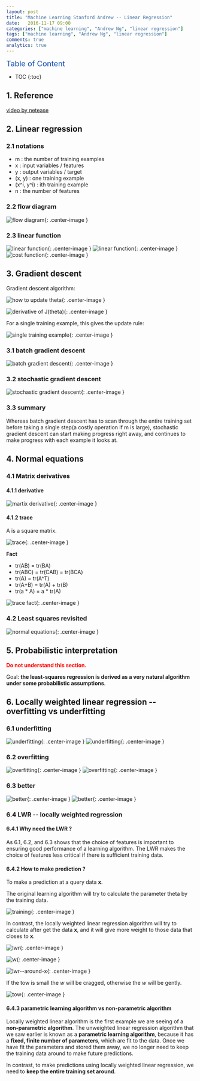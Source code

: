 ```yaml
---
layout: post
title: "Machine Learning Stanford Andrew -- Linear Regression"
date:   2016-11-17 09:00
categories: ["machine learning", "Andrew Ng", "linear regression"]
tags: ["machine learning", "Andrew Ng", "linear regression"]
comments: true
analytics: true
---
```


<span/>

<span style="color: #0645ad; font-size:20px">Table of Content<span/>

  * TOC
  {:toc}

## 1. Reference

[video by netease](http://open.163.com/movie/2008/1/B/O/M6SGF6VB4_M6SGHJ9BO.html)

## 2. Linear regression

### 2.1 notations

* m : the number of training examples
* x : input variables / features
* y : output variables / target
* (x, y) : one training example
* (x^i, y^i) : ith training example
 * n : the number of features

### 2.2 flow diagram

![flow diagram](/images/2016111701.png){: .center-image }

### 2.3 linear function

![linear function](/images/2016111702.png){: .center-image }
![linear function](/images/2016111703.png){: .center-image }
![cost function](/images/2016111704.png){: .center-image }

## 3. Gradient descent

Gradient descent algorithm:

![how to update theta](/images/2016111705.png){: .center-image }

![derivative of J(theta)](/images/2016112201.png){: .center-image }

For a single training example, this gives the update rule:

![single training example](/images/2016112202.png){: .center-image }

### 3.1 batch gradient descent

![batch gradient descent](/images/2016112203.png){: .center-image }

### 3.2 stochastic gradient descent

![stochastic gradient descent](/images/2016112204.png){: .center-image }

### 3.3 summary

Whereas batch gradient descent has to scan through the entire training set
before taking a single step(a costly operation if m is large), stochastic
gradient descent can start making progress right away, and continues to make
progress with each example it looks at.

## 4. Normal equations

### 4.1 Matrix derivatives

#### 4.1.1 derivative

![martix derivative](/images/2016112205.png){: .center-image }

#### 4.1.2 trace

A is a square matrix.

![trace](/images/2016112206.png){: .center-image }

**Fact**

* tr(AB) = tr(BA)
* tr(ABC) = tr(CAB) = tr(BCA)
* tr(A) = tr(A^T)
* tr(A+B) = tr(A) + tr(B)
* tr(a * A) = a * tr(A)

![trace fact](/images/2016112207.png){: .center-image }

### 4.2 Least squares revisited 

![normal equations](/images/2016112208.png){: .center-image }

## 5. Probabilistic interpretation

<strong style="color:red">Do not understand this section.</strong>

Goal: **the least-squares regression is derived as a very natural algorithm
under some probabilistic assumptions**.

## 6. Locally weighted linear regression -- overfitting vs underfitting

### 6.1 underfitting

![underfitting](/images/2016112601.png){: .center-image }
![underfitting](/images/2016112602.png){: .center-image }

### 6.2 overfitting

![overfitting](/images/2016112605.png){: .center-image }
![overfitting](/images/2016112606.png){: .center-image }

### 6.3 better

![better](/images/2016112603.png){: .center-image }
![better](/images/2016112604.png){: .center-image }

### 6.4 LWR -- locally weighted regression

#### 6.4.1 Why need the LWR ?

As 6.1, 6.2, and 6.3 shows that the choice of features is important to ensuring
good performance of a learning algorithm. The LWR makes the choice of features
less critical if there is sufficient training data.

#### 6.4.2 How to make prediction ?

To make a prediction at a query data **x**.

The original learning algorithm will try to calculate the parameter theta by the
training data.

![training](/images/2016112607.png){: .center-image }

In contrast, the locally weighted linear regression algorithm will try to
calculate after get the data **x**, and it will give more weight to those data
that closes to **x**.

![lwr](/images/2016112608.png){: .center-image }

![w](/images/2016112609.png){: .center-image }

![lwr--around-x](/images/2016112610.jpg){: .center-image }

If the tow is small the *w* will be cragged, otherwise the *w* will be gently.

![tow](/images/2016112611.jpg){: .center-image }

#### 6.4.3 parametric learning algorithm vs non-parametric algorithm

Locally weighted linear algorithm is the first example we are seeing of a
**non-parametric algorithm**. The unweighted linear regression algorithm that we
saw earlier is known as a **parametric learning algorithm**, because it has a
**fixed, finite number of parameters**, which are fit to the data. Once we have
fit the parameters and stored them away, we no longer need to keep the training
data around to make future predictions.

In contrast, to make predictions using locally weighted linear regression, we
need to **keep the entire training set around**.
